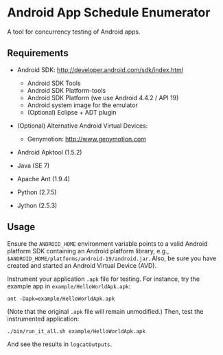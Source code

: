 # Android App Schedule Enumerator

A tool for concurrency testing of Android apps.

## Requirements

- Android SDK: http://developer.android.com/sdk/index.html
    - Android SDK Tools
    - Android SDK Platform-tools
    - Android SDK Platform (we use Android 4.4.2 / API 19)
    - Android system image for the emulator
    - (Optional) Eclipse + ADT plugin

- (Optional) Alternative Android Virtual Devices:
    - Genymotion: http://www.genymotion.com

- Android Apktool (1.5.2)

- Java (SE 7)

- Apache Ant (1.9.4)

- Python (2.7.5)

- Jython (2.5.3)

## Usage

Ensure the `ANDROID_HOME` environment variable points to a valid Android
platform SDK containing an Android platform library, e.g.,
`$ANDROID_HOME/platforms/android-19/android.jar`. Also, be sure you have
created and started an Android Virtual Device (AVD).

Instrument your application `.apk` file for testing. For instance, try the
example app in `example/HelloWorldApk.apk`:

    ant -Dapk=example/HelloWorldApk.apk

(Note that the original `.apk` file will remain unmodified.)
Then, test the instrumented application:

    ./bin/run_it_all.sh example/HelloWorldApk.apk

And see the results in `logcatOutputs`.
